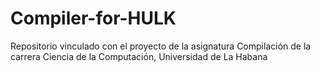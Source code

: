 # Compiler-for-HULK
Repositorio vinculado con el proyecto de la asignatura Compilación de la carrera Ciencia de la Computación, Universidad de La Habana
